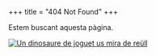 +++
title = "404 Not Found"
+++

Estem buscant aquesta pàgina.

<a href="/"><img src="/uploads/404.jpg" alt="Un dinosaure de joguet us mira de reüll"></a>
